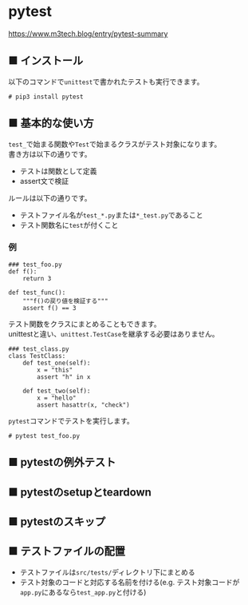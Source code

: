 # pytest
https://www.m3tech.blog/entry/pytest-summary
## ■ インストール
以下のコマンドで`unittest`で書かれたテストも実行できます。
```
# pip3 install pytest
```
## ■ 基本的な使い方
`test_`で始まる関数や`Test`で始まるクラスがテスト対象になります。  
書き方は以下の通りです。
- テストは関数として定義
- assert文で検証

ルールは以下の通りです。
- テストファイル名が`test_*.py`または`*_test.py`であること
- テスト関数名に`test`が付くこと
### 例
```
### test_foo.py
def f():
    return 3

def test_func():
    """f()の戻り値を検証する"""
    assert f() == 3
```
テスト関数をクラスにまとめることもできます。  
unittestと違い、`unittest.TestCase`を継承する必要はありません。
```
### test_class.py
class TestClass:
    def test_one(self):
        x = "this"
        assert "h" in x
        
    def test_two(self):
        x = "hello"
        assert hasattr(x, "check")
```
`pytest`コマンドでテストを実行します。
```
# pytest test_foo.py
```
## ■ pytestの例外テスト
## ■ pytestのsetupとteardown
## ■ pytestのスキップ
## ■ テストファイルの配置
- テストファイルは`src/tests/`ディレクトリ下にまとめる
- テスト対象のコードと対応する名前を付ける(e.g. テスト対象コードが`app.py`にあるなら`test_app.py`と付ける)
